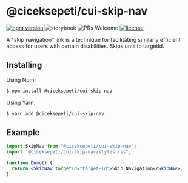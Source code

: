 # @ciceksepeti/cui-skip-nav

[![npm version](https://img.shields.io/npm/v/@ciceksepeti/cui-skip-nav.svg?style=flat)](https://www.npmjs.com/package/@ciceksepeti/cui-skip-nav) ![storybook](https://shields.io/badge/storybook-white?logo=storybook&style=flat) ![PRs Welcome](https://img.shields.io/badge/PRs-welcome-brightgreen.svg) [![license](https://img.shields.io/badge/license-MIT-blue.svg)](https://github.com/ciceksepetitech/cactus-ui/blob/HEAD/LICENSE)

A "skip navigation" link is a technique for facilitating similarly efficient access for users with certain disabilities. Skips until to targetId.

## Installing
Using Npm:
```bash
$ npm install @ciceksepeti/cui-skip-nav
```
Using Yarn:
```bash
$ yarn add @ciceksepeti/cui-skip-nav
```

## Example

```jsx
import SkipNav from "@ciceksepeti/cui-skip-nav";
import '@ciceksepeti/cui-skip-nav/styles.css";

function Demo() {
  return <SkipNav targetId="target-id">Skip Navigation</SkipNav>;
}
```
